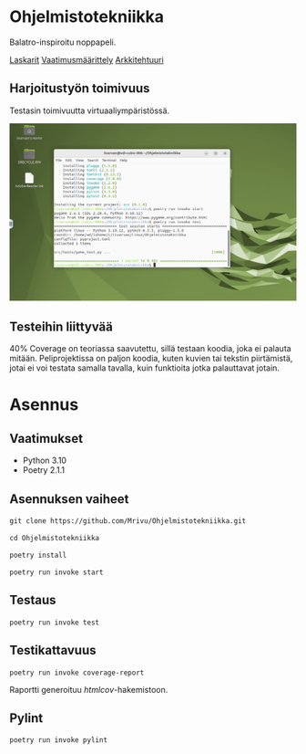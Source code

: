 # Ohjelmistotekniikka
Balatro-inspiroitu noppapeli.

[Laskarit](https://github.com/Mrivu/Ohjelmistotekniikka/tree/main/laskarit)
[Vaatimusmäärittely](https://github.com/Mrivu/Ohjelmistotekniikka/tree/main/dokumentaatio/vaatimusmaarittely.md)
[Arkkitehtuuri](https://github.com/Mrivu/Ohjelmistotekniikka/tree/main/dokumentaatio/arkkitehtuuri.md)

## Harjoitustyön toimivuus
Testasin toimivuutta virtuaaliympäristössä.

![Testi](images/Virtuaaliymparistotesti.png)

## Testeihin liittyvää
40% Coverage on teoriassa saavutettu, sillä testaan koodia, joka ei palauta mitään. Peliprojektissa on paljon koodia, kuten kuvien tai tekstin piirtämistä, jotai ei voi testata samalla tavalla, kuin funktioita jotka palauttavat jotain.

# Asennus
## Vaatimukset
- Python 3.10
- Poetry 2.1.1
## Asennuksen vaiheet
```
git clone https://github.com/Mrivu/Ohjelmistotekniikka.git
```
```
cd Ohjelmistotekniikka
```
```
poetry install
```
```
poetry run invoke start
```

## Testaus
```
poetry run invoke test
```
## Testikattavuus
```
poetry run invoke coverage-report
```
Raportti generoituu _htmlcov_-hakemistoon.

## Pylint
```
poetry run invoke pylint
```